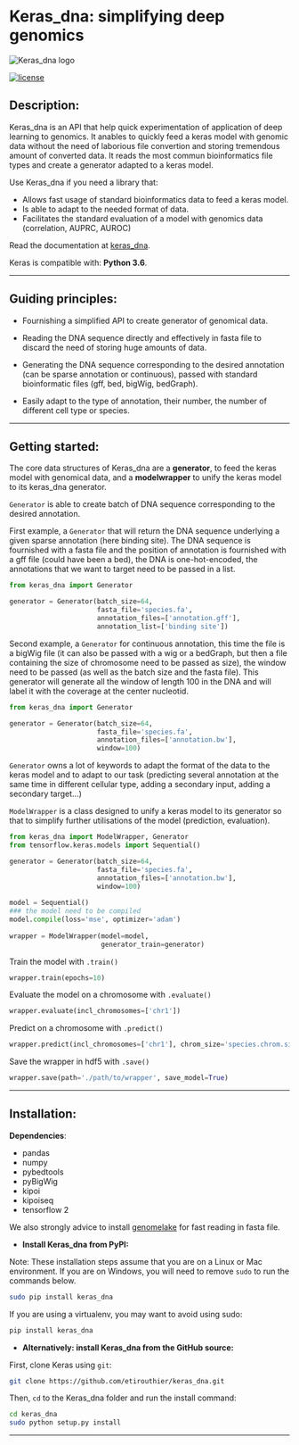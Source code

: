 # Keras_dna: simplifying deep genomics

![Keras_dna logo](/docs/favicon.ico)

[![license](https://img.shields.io/github/license/mashape/apistatus.svg?maxAge=2592000)](https://github.com/etirouthier/keras_dna/LICENSE)

## Description:

Keras_dna is an API that help quick experimentation of application of deep learning to genomics. It anables to quickly feed a keras model with genomic data without the need of laborious file convertion and storing tremendous amount of converted data. It reads the most commun bioinformatics file types and create a generator adapted to a keras model.

Use Keras_dna if you need a library that:

- Allows fast usage of standard bioinformatics data to feed a keras model.
- Is able to adapt to the needed format of data.
- Facilitates the standard evaluation of a model with genomics data (correlation, AUPRC, AUROC)

Read the documentation at [keras_dna](https://keras-dna.readthedocs.io).

Keras is compatible with: __Python 3.6__.


------------------

## Guiding principles:

- Fournishing a simplified API to create generator of genomical data.

- Reading the DNA sequence directly and effectively in fasta file to discard the need of storing huge amounts of data.

- Generating the DNA sequence corresponding to the desired annotation (can be sparse annotation or continuous), passed with standard bioinformatic files (gff, bed, bigWig, bedGraph).

- Easily adapt to the type of annotation, their number, the number of different cell type or species.

------------------


## Getting started:

The core data structures of Keras_dna are a __generator__, to feed the keras model with genomical data, and a __modelwrapper__ to unify the keras model to its keras_dna generator.

`Generator` is able to create batch of DNA sequence corresponding to the desired annotation.

First example, a `Generator` that will return the DNA sequence underlying a given sparse annotation (here binding site). The DNA sequence is fournished with a fasta file and the position of annotation is fournished with a gff file (could have been a bed), the DNA is one-hot-encoded, the annotations that we want to target need to be passed in a list.

```python
from keras_dna import Generator

generator = Generator(batch_size=64,
                      fasta_file='species.fa',
                      annotation_files=['annotation.gff'],
                      annotation_list=['binding site'])
```

Second example, a `Generator` for continuous annotation, this time the file is a bigWig file (it can also be passed with a wig or a bedGraph, but then a file containing the size of chromosome need to be passed as size), the window need to be passed (as well as the batch size and the fasta file). This generator will generate all the window of length 100 in the DNA and will label it with the coverage at the center nucleotid.

```python
from keras_dna import Generator

generator = Generator(batch_size=64,
                      fasta_file='species.fa',
                      annotation_files=['annotation.bw'],
                      window=100)
```
`Generator` owns a lot of keywords to adapt the format of the data to the keras model and to adapt to our task (predicting several annotation at the same time in different cellular type, adding a secondary input, adding a secondary target...)


`ModelWrapper` is a class designed to unify a keras model to its generator so that to simplify further utilisations of the model (prediction, evaluation). 

```python
from keras_dna import ModelWrapper, Generator
from tensorflow.keras.models import Sequential()

generator = Generator(batch_size=64,
                      fasta_file='species.fa',
                      annotation_files=['annotation.bw'],
                      window=100)
                      
model = Sequential()
### the model need to be compiled
model.compile(loss='mse', optimizer='adam')
 
wrapper = ModelWrapper(model=model,
                       generator_train=generator)
```
 
Train the model with `.train()`
```python
wrapper.train(epochs=10)
```
 
Evaluate the model on a chromosome with `.evaluate()`
```python
wrapper.evaluate(incl_chromosomes=['chr1'])
```

Predict on a chromosome with `.predict()`
```python
wrapper.predict(incl_chromosomes=['chr1'], chrom_size='species.chrom.sizes')
```

Save the wrapper in hdf5 with `.save()`
```python
wrapper.save(path='./path/to/wrapper', save_model=True)
```
 
------------------


## Installation:


**Dependencies**:

- pandas
- numpy
- pybedtools
- pyBigWig
- kipoi
- kipoiseq
- tensorflow 2
              
 We also strongly advice to install [genomelake](https://github.com/kundajelab/genomelake) for fast reading in fasta file. 
 
 - **Install Keras_dna from PyPI:**

Note: These installation steps assume that you are on a Linux or Mac environment.
If you are on Windows, you will need to remove `sudo` to run the commands below.

```sh
sudo pip install keras_dna
```

If you are using a virtualenv, you may want to avoid using sudo:

```sh
pip install keras_dna
```


- **Alternatively: install Keras_dna from the GitHub source:**

First, clone Keras using `git`:

```sh
git clone https://github.com/etirouthier/keras_dna.git
```

 Then, `cd` to the Keras_dna folder and run the install command:
```sh
cd keras_dna
sudo python setup.py install
```

------------------
 
 
 
 
 
 
 
 
 











